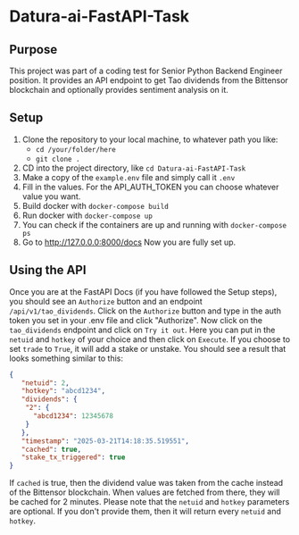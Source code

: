 # Datura-ai-FastAPI-Task
## Purpose
This project was part of a coding test for Senior Python Backend Engineer position.
It provides an API endpoint to get Tao dividends from the Bittensor blockchain
and optionally provides sentiment analysis on it.

## Setup
1. Clone the repository to your local machine, to whatever path you like:
   - `cd /your/folder/here`
   - `git clone .`
2. CD into the project directory, like `cd Datura-ai-FastAPI-Task`
3. Make a copy of the `example.env` file and simply call it `.env`
4. Fill in the values. For the API_AUTH_TOKEN you can choose whatever value you want.
5. Build docker with `docker-compose build`
6. Run docker with `docker-compose up`
7. You can check if the containers are up and running with `docker-compose ps`
8. Go to http://127.0.0.0:8000/docs
Now you are fully set up.

## Using the API
Once you are at the FastAPI Docs (if you have followed the Setup steps),
you should see an `Authorize` button and an endpoint `/api/v1/tao_dividends`.
Click on the `Authorize` button and type in the auth token you set in your .env file and click "Authorize".
Now click on the `tao_dividends` endpoint and click on `Try it out`.
Here you can put in the `netuid` and `hotkey` of your choice and then click on `Execute`.
If you choose to set `trade` to `True`, it will add a stake or unstake.
You should see a result that looks something similar to this:
```JSON
{
   "netuid": 2,
   "hotkey": "abcd1234",
   "dividends": {
    "2": {
      "abcd1234": 12345678
    }
   },
   "timestamp": "2025-03-21T14:18:35.519551",
   "cached": true,
   "stake_tx_triggered": true
}
```
If `cached` is true, then the dividend value was taken from the cache instead of the Bittensor blockchain.
When values are fetched from there, they will be cached for 2 minutes.
Please note that the `netuid` and `hotkey` parameters are optional. If you don't provide them,
then it will return every `netuid` and `hotkey`.
